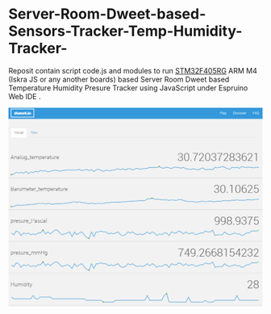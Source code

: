 # Server-Room-Dweet-based-Sensors-Tracker-Temp-Humidity-Tracker-
 Reposit contain script code.js and modules to run [STM32F405RG](https://www.st.com/en/microcontrollers-microprocessors/stm32f405rg.html) ARM M4  (Iskra JS or any another boards) based Server Room Dweet based Temperature Humidity Presure Tracker using JavaScript under Espruino Web IDE .

 
 ![alt text](https://github.com/Lcrypto/Server-Room-Dweet-based-Sensors-Tracker-Temp-Humidity-Tracker-/blob/main/Dweet_log.png)
